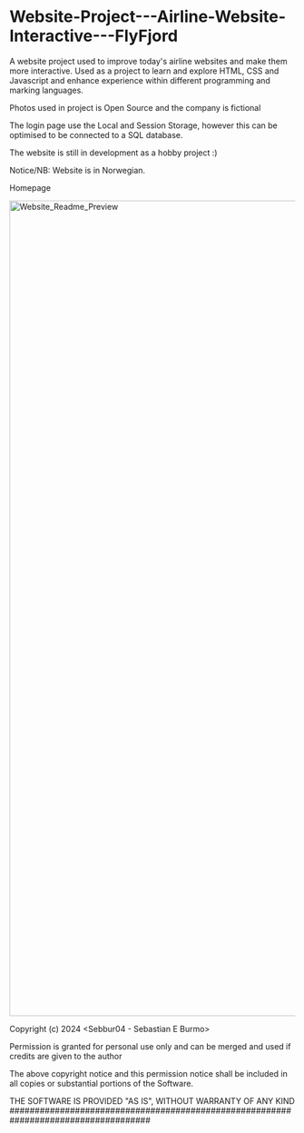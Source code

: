 # Website-Project---Airline-Website-Interactive---FlyFjord
A website project used to improve today's airline websites and make them more interactive. Used as a project to learn and explore HTML, CSS and Javascript and enhance experience within different programming and marking languages.

Photos used in project is Open Source and the company is fictional

The login page use the Local and Session Storage, however this can be optimised to be connected to a SQL database.

The website is still in development as a hobby project :) 

Notice/NB: Website is in Norwegian.

Homepage 

<img width="1436" alt="Website_Readme_Preview" src="https://github.com/user-attachments/assets/c0d35319-ba59-4e57-90f1-59dd90f9d33f">



Copyright (c) 2024 <Sebbur04 - Sebastian E Burmo>

Permission is granted for personal use only and can be merged and used if credits are given to the author

The above copyright notice and this permission notice shall be included in all copies or substantial portions of the Software.

THE SOFTWARE IS PROVIDED "AS IS", WITHOUT WARRANTY OF ANY KIND
####################################################################################

